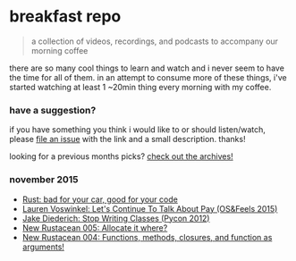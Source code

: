 # breakfast repo
> a collection of videos, recordings, and podcasts to accompany our morning coffee

there are so many cool things to learn and watch and i never seem to have the time for all of them. in an attempt to consume more of these things, i've started watching at least 1 ~20min thing every morning with my coffee.

### have a suggestion?

if you have something you think i would like to or should listen/watch, please [file an issue](https://github.com/ashleygwilliams/breakfast-repo/issues/new) with the link and a small description. thanks!

looking for a previous months picks? [check out the archives!](https://github.com/ashleygwilliams/breakfast-repo/tree/master/archives) 

### november 2015

- [Rust: bad for your car, good for your code](https://www.youtube.com/watch?v=LSNpQYTA5zc&feature=youtu.be&list=PLxyG_Sh7NFechTfZb2DLQEUvy3FbaR3gD)
- [Lauren Voswinkel: Let's Continue To Talk About Pay (OS&Feels 2015)](http://confreaks.tv/videos/osfeels2015-let-s-continue-to-talk-about-pay)
- [Jake Diederich: Stop Writing Classes (Pycon 2012)](https://www.youtube.com/watch?v=o9pEzgHorH0)
- [New Rustacean 005: Allocate it where?](http://www.newrustacean.com/show_notes/e005/index.html)
- [New Rustacean 004: Functions, methods, closures, and function as arguments!](http://www.newrustacean.com/show_notes/e004/index.html)

